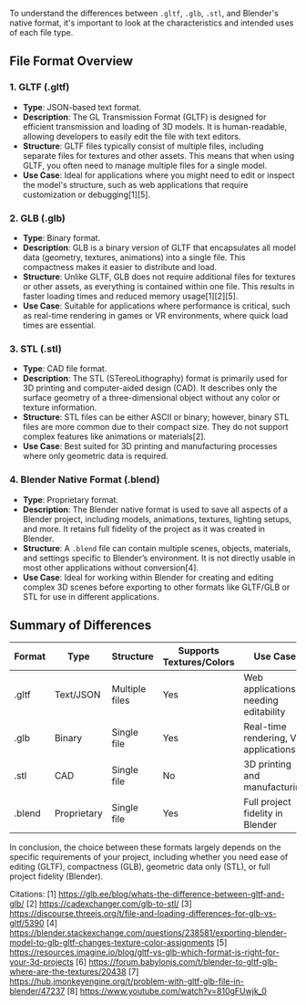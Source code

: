To understand the differences between `.gltf`, `.glb`, `.stl`, and Blender's native format, it's important to look at the
characteristics and intended uses of each file type.

## File Format Overview

### 1. **GLTF (.gltf)**

- **Type**: JSON-based text format.
- **Description**: The GL Transmission Format (GLTF) is designed for efficient transmission and loading of 3D models. It is
  human-readable, allowing developers to easily edit the file with text editors.
- **Structure**: GLTF files typically consist of multiple files, including separate files for textures and other assets. This
  means that when using GLTF, you often need to manage multiple files for a single model.
- **Use Case**: Ideal for applications where you might need to edit or inspect the model's structure, such as web
  applications that require customization or debugging[1][5].

### 2. **GLB (.glb)**

- **Type**: Binary format.
- **Description**: GLB is a binary version of GLTF that encapsulates all model data (geometry, textures, animations) into a
  single file. This compactness makes it easier to distribute and load.
- **Structure**: Unlike GLTF, GLB does not require additional files for textures or other assets, as everything is contained
  within one file. This results in faster loading times and reduced memory usage[1][2][5].
- **Use Case**: Suitable for applications where performance is critical, such as real-time rendering in games or VR
  environments, where quick load times are essential.

### 3. **STL (.stl)**

- **Type**: CAD file format.
- **Description**: The STL (STereoLithography) format is primarily used for 3D printing and computer-aided design (CAD). It
  describes only the surface geometry of a three-dimensional object without any color or texture information.
- **Structure**: STL files can be either ASCII or binary; however, binary STL files are more common due to their compact
  size. They do not support complex features like animations or materials[2].
- **Use Case**: Best suited for 3D printing and manufacturing processes where only geometric data is required.

### 4. **Blender Native Format (.blend)**

- **Type**: Proprietary format.
- **Description**: The Blender native format is used to save all aspects of a Blender project, including models, animations,
  textures, lighting setups, and more. It retains full fidelity of the project as it was created in Blender.
- **Structure**: A `.blend` file can contain multiple scenes, objects, materials, and settings specific to Blender’s
  environment. It is not directly usable in most other applications without conversion[4].
- **Use Case**: Ideal for working within Blender for creating and editing complex 3D scenes before exporting to other formats
  like GLTF/GLB or STL for use in different applications.

## Summary of Differences

| Format | Type        | Structure      | Supports Textures/Colors | Use Case                             |
| ------ | ----------- | -------------- | ------------------------ | ------------------------------------ |
| .gltf  | Text/JSON   | Multiple files | Yes                      | Web applications needing editability |
| .glb   | Binary      | Single file    | Yes                      | Real-time rendering, VR applications |
| .stl   | CAD         | Single file    | No                       | 3D printing and manufacturing        |
| .blend | Proprietary | Single file    | Yes                      | Full project fidelity in Blender     |

In conclusion, the choice between these formats largely depends on the specific requirements of your project, including
whether you need ease of editing (GLTF), compactness (GLB), geometric data only (STL), or full project fidelity (Blender).

Citations: [1] https://glb.ee/blog/whats-the-difference-between-gltf-and-glb/ [2] https://cadexchanger.com/glb-to-stl/ [3]
https://discourse.threejs.org/t/file-and-loading-differences-for-glb-vs-gltf/5390 [4]
https://blender.stackexchange.com/questions/238581/exporting-blender-model-to-glb-gltf-changes-texture-color-assignments [5]
https://resources.imagine.io/blog/gltf-vs-glb-which-format-is-right-for-your-3d-projects [6]
https://forum.babylonjs.com/t/blender-to-gltf-glb-where-are-the-textures/20438 [7]
https://hub.jmonkeyengine.org/t/problem-with-gltf-glb-file-in-blender/47237 [8] https://www.youtube.com/watch?v=810gFUwjk_0
